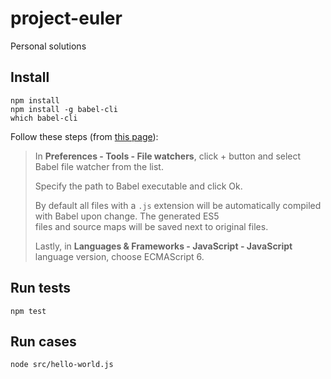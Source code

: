 # project-euler
Personal solutions

## Install

```
npm install
npm install -g babel-cli
which babel-cli
```

Follow these steps (from [this page](https://babeljs.io/docs/setup#installation)):

> In **Preferences - Tools - File watchers**, click + button and select Babel file watcher from the list.
>
> Specify the path to Babel executable and click Ok.
>
> By default all files with a `.js` extension will be automatically compiled with Babel upon change. The generated ES5  
> files and source maps will be saved next to original files.
>
> Lastly, in **Languages & Frameworks - JavaScript - JavaScript** language version, choose ECMAScript 6.

## Run tests

```
npm test
```

## Run cases

```
node src/hello-world.js
```